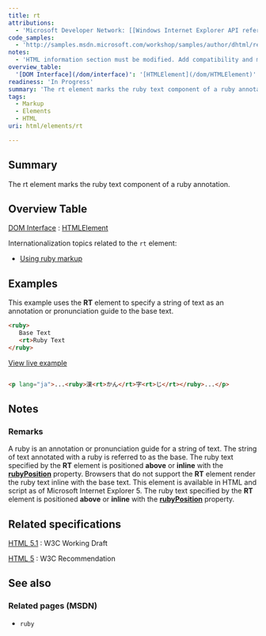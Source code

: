 ```yaml
---
title: rt
attributions:
  - 'Microsoft Developer Network: [[Windows Internet Explorer API reference](http://msdn.microsoft.com/en-us/library/ie/hh828809%28v=vs.85%29.aspx) Article]'
code_samples:
  - 'http://samples.msdn.microsoft.com/workshop/samples/author/dhtml/refs/rt.htm'
notes:
  - 'HTML information section must be modified. Add compatibility and more example.'
overview_table:
  '[DOM Interface](/dom/interface)': '[HTMLElement](/dom/HTMLElement)'
readiness: 'In Progress'
summary: 'The rt element marks the ruby text component of a ruby annotation.'
tags:
  - Markup
  - Elements
  - HTML
uri: html/elements/rt

---
```

## <span>Summary</span>

The rt element marks the ruby text component of a ruby annotation.

## <span>Overview Table</span>

[DOM Interface](/dom/interface)
:   [HTMLElement](/dom/HTMLElement)

Internationalization topics related to the `rt` element:

-   [Using ruby markup](http://localhost/International/techniques/authoring-html#ruby)

## <span>Examples</span>

This example uses the **RT** element to specify a string of text as an annotation or pronunciation guide to the base text.

``` html
<ruby>
   Base Text
   <rt>Ruby Text
</ruby>
```

[View live example](http://samples.msdn.microsoft.com/workshop/samples/author/dhtml/refs/rt.htm)

``` html

<p lang="ja">...<ruby>漢<rt>かん</rt>字<rt>じ</rt></ruby>...</p>

```

## <span>Notes</span>

### <span>Remarks</span>

A ruby is an annotation or pronunciation guide for a string of text. The string of text annotated with a ruby is referred to as the base. The ruby text specified by the **RT** element is positioned **above** or **inline** with the [**rubyPosition**](/css/properties/ruby-position) property. Browsers that do not support the **RT** element render the ruby text inline with the base text. This element is available in HTML and script as of Microsoft Internet Explorer 5. The ruby text specified by the **RT** element is positioned **above** or **inline** with the [**rubyPosition**](/css/properties/ruby-position) property.

## <span>Related specifications</span>

[HTML 5.1](http://www.w3.org/TR/html51/text-level-semantics.html#the-rt-element)
:   W3C Working Draft

[HTML 5](http://www.w3.org/TR/html5/text-level-semantics.html#the-rt-element)
:   W3C Recommendation

## <span>See also</span>

### <span>Related pages (MSDN)</span>

-   `ruby`
